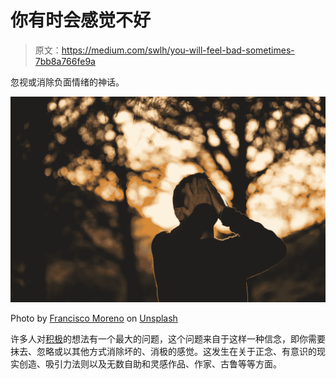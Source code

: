 # 你有时会感觉不好

> 原文：<https://medium.com/swlh/you-will-feel-bad-sometimes-7bb8a766fe9a>

忽视或消除负面情绪的神话。

![](img/4849456623fe85caa1ff2ffb45dbfbc0.png)

Photo by [Francisco Moreno](https://unsplash.com/@franciscomoreno?utm_source=unsplash&utm_medium=referral&utm_content=creditCopyText) on [Unsplash](https://unsplash.com/search/photos/negative?utm_source=unsplash&utm_medium=referral&utm_content=creditCopyText)

许多人对[积极](/swlh/positivity-is-an-attitude-fb9795b1488?source=friends_link&sk=616d415d4787eccd43869632c3a9933f)的想法有一个最大的问题，这个问题来自于这样一种信念，即你需要抹去、忽略或以其他方式消除坏的、消极的感觉。这发生在关于正念、有意识的现实创造、吸引力法则以及无数自助和灵感作品、作家、古鲁等等方面。